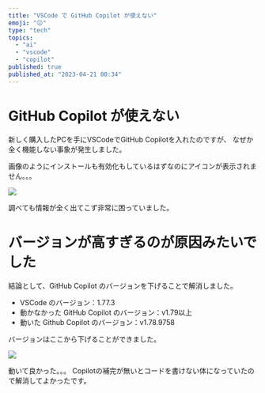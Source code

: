 ```yaml
---
title: "VSCode で GitHub Copilot が使えない"
emoji: "😖"
type: "tech"
topics:
  - "ai"
  - "vscode"
  - "copilot"
published: true
published_at: "2023-04-21 00:34"
---
```


# GitHub Copilot が使えない

新しく購入したPCを手にVSCodeでGitHub Copilotを入れたのですが、
なぜか全く機能しない事象が発生しました。

画像のようにインストールも有効化もしているはずなのにアイコンが表示されません。。。

![](https://storage.googleapis.com/zenn-user-upload/0cf195c31ade-20230421.png)

調べても情報が全く出てこず非常に困っていました。

# バージョンが高すぎるのが原因みたいでした

結論として、GitHub Copilot のバージョンを下げることで解消しました。

- VSCode のバージョン：1.77.3
- 動かなかった GitHub Copilot のバージョン：v1.79以上
- 動いた Github Copilot のバージョン：v1.78.9758

バージョンはここから下げることができました。

![](https://storage.googleapis.com/zenn-user-upload/aa8eeceb3ffb-20230421.png)

動いて良かった。。。
Copilotの補完が無いとコードを書けない体になっていたので解消してよかったです。

